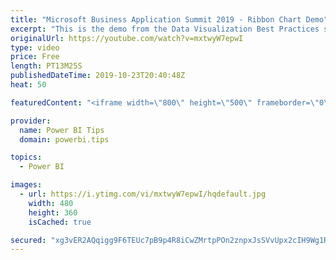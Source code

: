 ```yaml
---
title: "Microsoft Business Application Summit 2019 - Ribbon Chart Demo"
excerpt: "This is the demo from the Data Visualization Best Practices session BRK 3023 from the Microsoft Business Application Summit"
originalUrl: https://youtube.com/watch?v=mxtwyW7epwI
type: video
price: Free
length: PT13M25S
publishedDateTime: 2019-10-23T20:40:48Z
heat: 50

featuredContent: "<iframe width=\"800\" height=\"500\" frameborder=\"0\" src=\"https://www.youtube.com/embed/mxtwyW7epwI\" allow=\"accelerometer; autoplay; encrypted-media; gyroscope; picture-in-picture\" allowfullscreen></iframe>"

provider:
  name: Power BI Tips
  domain: powerbi.tips

topics:
  - Power BI

images:
  - url: https://i.ytimg.com/vi/mxtwyW7epwI/hqdefault.jpg
    width: 480
    height: 360
    isCached: true

secured: "xg3vER2AQqigg9F6TEUc7pB9p4R8iCwZMrtpPOn2znpxJsSVvUpx2cIH9Wg1Rg3KBnilwm8N+0qqHh9uGpdVEAAlUcYsmCvyikMoQoTJpPyB7A7XFgUjiYulkN80qv1O1lAGfG92MDVyoeUfLO9NBY1DFFKFxLiDd5XX9LZdM/koPXKTwK9NRYbxRK/mTBXQV497OUO0yHJ/fsvLklzak4uqXQ1TX5MN6+wYNU/4dtN7Oh9bg1GRTCbKMPgPYccsRp7BmCfvSa2sX8zv2Oj2R6/KNj5DEV4Fm0ohtriz81MWYaML17nl4rJDXHZyau83rp53UBJ/Yne6V00B7igXa4XM/xXzN/F3UFNLeD7mtkC8pwcu/99mzOJ7/zXwbj8mg9EqR4HnlNUPbFZZYS3hYlf3mxKQG1IpV1QY5AD6Hoo=;d6Ca0HXO6xGwsK2pSOTsfw=="
---
```


